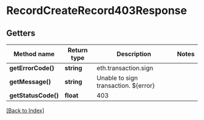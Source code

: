 # RecordCreateRecord403Response

## Getters

Method name | Return type | Description | Notes
------------ | ------------- | ------------- | -------------
**getErrorCode()** | **string** | eth.transaction.sign |
**getMessage()** | **string** | Unable to sign transaction. ${error} |
**getStatusCode()** | **float** | 403 |

[[Back to Index]](../index.md)
